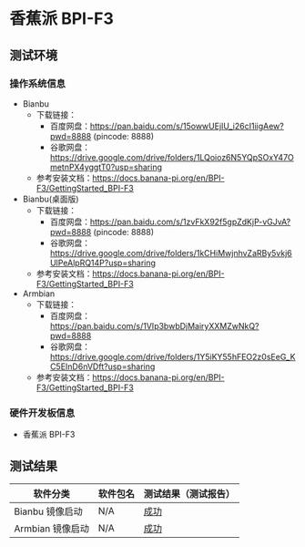 # 香蕉派 BPI-F3

## 测试环境

### 操作系统信息

- Bianbu
  - 下载链接：
    - 百度网盘：https://pan.baidu.com/s/15owwUEjIU_i26cI1iigAew?pwd=8888 (pincode: 8888)
    - 谷歌网盘：https://drive.google.com/drive/folders/1LQoioz6N5YQpSOxY47OmetnPX4yggtT0?usp=sharing
  - 参考安装文档：https://docs.banana-pi.org/en/BPI-F3/GettingStarted_BPI-F3
- Bianbu(桌面版)
  - 下载链接：
    - 百度网盘：https://pan.baidu.com/s/1zvFkX92f5gpZdKjP-vGJvA?pwd=8888 (pincode: 8888)
    - 谷歌网盘：https://drive.google.com/drive/folders/1kCHiMwjnhvZaRBy5vkj6UlPeAlpRQ14P?usp=sharing
  - 参考安装文档：https://docs.banana-pi.org/en/BPI-F3/GettingStarted_BPI-F3
- Armbian
  - 下载链接：
    - 百度网盘：https://pan.baidu.com/s/1VIp3bwbDjMairyXXMZwNkQ?pwd=8888
    - 谷歌网盘：https://drive.google.com/drive/folders/1Y5iKY55hFEO2z0sEeG_KC5EInD6nVDft?usp=sharing
  - 参考安装文档：https://docs.banana-pi.org/en/BPI-F3/GettingStarted_BPI-F3

### 硬件开发板信息

- 香蕉派 BPI-F3

## 测试结果

| 软件分类                       | 软件包名     | 测试结果（测试报告）        |
|----------------------------|--------------|---------------------------|
| Bianbu 镜像启动                | N/A          | [成功][Bianbu]          |
| Armbian 镜像启动               | N/A          | [成功][Armbian]          |

[Bianbu]: ./Bianbu/README_zh.md
[Armbian]: ./Armbian/README_zh.md
